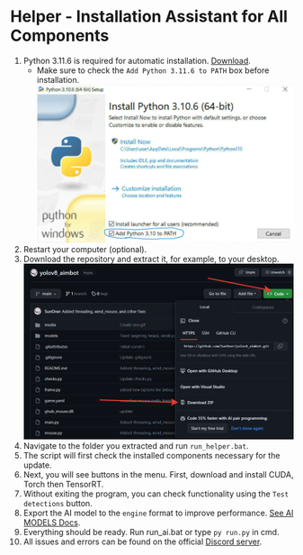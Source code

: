 # Helper - Installation Assistant for All Components
1. Python 3.11.6 is required for automatic installation. [Download](https://www.python.org/ftp/python/3.11.6/python-3.11.6-amd64.exe).
   - Make sure to check the `Add Python 3.11.6 to PATH` box before installation.
![](https://github.com/SunOner/sunone_aimbot_docs/blob/main/install/media/python_add_to_path.png)
2. Restart your computer (optional).
3. Download the repository and extract it, for example, to your desktop.
![](https://github.com/SunOner/sunone_aimbot_docs/blob/main/install/media/aimbot.png)
4. Navigate to the folder you extracted and run `run_helper.bat`.
5. The script will first check the installed components necessary for the update.
6. Next, you will see buttons in the menu. First, download and install CUDA, Torch then TensorRT.
7. Without exiting the program, you can check functionality using the `Test detections` button.
8. Export the AI model to the `engine` format to improve performance. [See AI MODELS Docs](https://github.com/SunOner/sunone_aimbot_docs/blob/main/ai_models/ai_models.md).
9. Everything should be ready. Run run_ai.bat or type `py run.py` in cmd.
10. All issues and errors can be found on the official [Discord server](https://discord.gg/sunone).